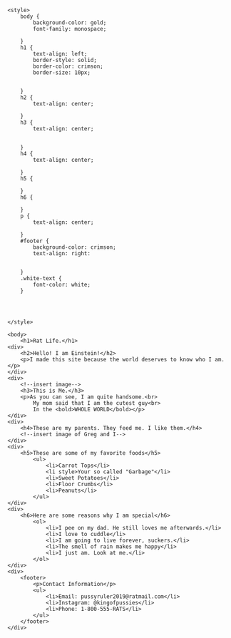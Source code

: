 <html>

	<style>
		body {
			background-color: gold;
			font-family: monospace;

		}
		h1 {
			text-align: left;
			border-style: solid;
			border-color: crimson;
			border-size: 10px;


		}
		h2 {
			text-align: center;

		}
		h3 {
			text-align: center;


		}
		h4 {
			text-align: center;

		}
		h5 {

		}
		h6 {

		}
		p {
			text-align: center;

		}
		#footer {
			background-color: crimson;
			text-align: right:


		}
		.white-text {
			font-color: white;
		}




	</style>
	
	<body>
		<h1>Rat Life.</h1>
	<div>
		<h2>Hello! I am Einstein!</h2>
		<p>I made this site because the world deserves to know who I am.</p>
	</div>
	<div>
		<!--insert image-->
		<h3>This is Me.</h3>
		<p>As you can see, I am quite handsome.<br>
			My mom said that I am the cutest guy<br>
			In the <bold>WHOLE WORLD</bold></p>
	</div>
	<div>
		<h4>These are my parents. They feed me. I like them.</h4>
		<!--insert image of Greg and I-->
	</div>
	<div>
		<h5>These are some of my favorite foods</h5>
			<ul>
				<li>Carrot Tops</li>
				<li style>Your so called "Garbage"</li>
				<li>Sweet Potatoes</li>
				<li>Floor Crumbs</li>
				<li>Peanuts</li>
			</ul>
	</div>
	<div>
		<h6>Here are some reasons why I am special</h6>
			<ol>
				<li>I pee on my dad. He still loves me afterwards.</li>
				<li>I love to cuddle</li>
				<li>I am going to live forever, suckers.</li>
				<li>The smell of rain makes me happy</li>
				<li>I just am. Look at me.</li>
			</ol>
	</div>
	<div>
		<footer>
			<p>Contact Information</p>
			<ul>
				<li>Email: pussyruler2019@ratmail.com</li>
				<li>Instagram: @kingofpussies</li>
				<li>Phone: 1-800-555-RATS</li>
			</ul>
		</footer>
	</div>
</body>
</html>




















